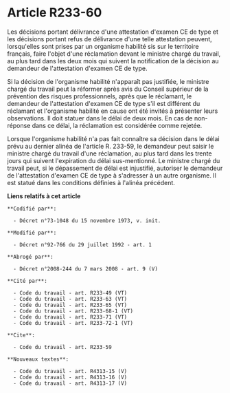 # Article R233-60

Les décisions portant délivrance d'une attestation d'examen CE de type et les décisions portant refus de délivrance d'une
telle attestation peuvent, lorsqu'elles sont prises par un organisme habilité sis sur le territoire français, faire l'objet
d'une réclamation devant le ministre chargé du travail, au plus tard dans les deux mois qui suivent la notification de la
décision au demandeur de l'attestation d'examen CE de type.

Si la décision de l'organisme habilité n'apparaît pas justifiée, le ministre chargé du travail peut la réformer après avis du
Conseil supérieur de la prévention des risques professionnels, après que le réclamant, le demandeur de l'attestation d'examen
CE de type s'il est différent du réclamant et l'organisme habilité en cause ont été invités à présenter leurs observations.
Il doit statuer dans le délai de deux mois. En cas de non-réponse dans ce délai, la réclamation est considérée comme rejetée.

Lorsque l'organisme habilité n'a pas fait connaître sa décision dans le délai prévu au dernier alinéa de l'article R. 233-59,
le demandeur peut saisir le ministre chargé du travail d'une réclamation, au plus tard dans les trente jours qui suivent
l'expiration du délai sus-mentionné. Le ministre chargé du travail peut, si le dépassement de délai est injustifié, autoriser
le demandeur de l'attestation d'examen CE de type à s'adresser à un autre organisme. Il est statué dans les conditions
définies à l'alinéa précédent.

**Liens relatifs à cet article**

	**Codifié par**:

	  - Décret n°73-1048 du 15 novembre 1973, v. init.

	**Modifié par**:

	  - Décret n°92-766 du 29 juillet 1992 - art. 1

	**Abrogé par**:

	  - Décret n°2008-244 du 7 mars 2008 - art. 9 (V)

	**Cité par**:

	  - Code du travail - art. R233-49 (VT)
	  - Code du travail - art. R233-63 (VT)
	  - Code du travail - art. R233-65 (VT)
	  - Code du travail - art. R233-68-1 (VT)
	  - Code du travail - art. R233-71 (VT)
	  - Code du travail - art. R233-72-1 (VT)

	**Cite**:

	  - Code du travail - art. R233-59

	**Nouveaux textes**:

	  - Code du travail - art. R4313-15 (V)
	  - Code du travail - art. R4313-16 (V)
	  - Code du travail - art. R4313-17 (V)
